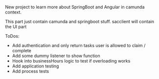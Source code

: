New project to learn more about SpringBoot and Angular in camunda context.

This part just contain camunda and springboot stuff.
sacclient will contain the UI part


ToDos:

- Add authentication and only return tasks user is allowed to claim / complete
- Add some dummy listener to show function
- Hook into businessHours logic to test if overloading works
- Add application testing
- Add process tests

